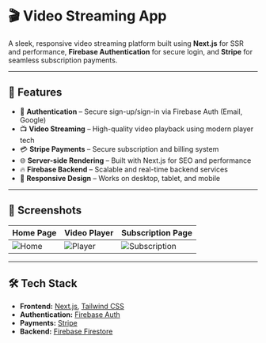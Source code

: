 # 🎬 Video Streaming App

A sleek, responsive video streaming platform built using **Next.js** for SSR and performance, **Firebase Authentication** for secure login, and **Stripe** for seamless subscription payments.

---

## 🚀 Features

- 🔐 **Authentication** – Secure sign-up/sign-in via Firebase Auth (Email, Google)
- 📺 **Video Streaming** – High-quality video playback using modern player tech
- 💳 **Stripe Payments** – Secure subscription and billing system
- 🌐 **Server-side Rendering** – Built with Next.js for SEO and performance
- 🔥 **Firebase Backend** – Scalable and real-time backend services
- 📱 **Responsive Design** – Works on desktop, tablet, and mobile

---

## 📸 Screenshots

| Home Page | Video Player | Subscription Page |
|----------|--------------|-------------------|
| ![Home](https://your-image-url.com/home.png) | ![Player](https://your-image-url.com/player.png) | ![Subscription](https://your-image-url.com/subscription.png) |

---

## 🛠️ Tech Stack

- **Frontend:** [Next.js](https://nextjs.org/), [Tailwind CSS](https://tailwindcss.com/)  
- **Authentication:** [Firebase Auth](https://firebase.google.com/products/auth)  
- **Payments:** [Stripe](https://stripe.com/)  
- **Backend:** [Firebase Firestore](https://firebase.google.com/products/firestore)  
